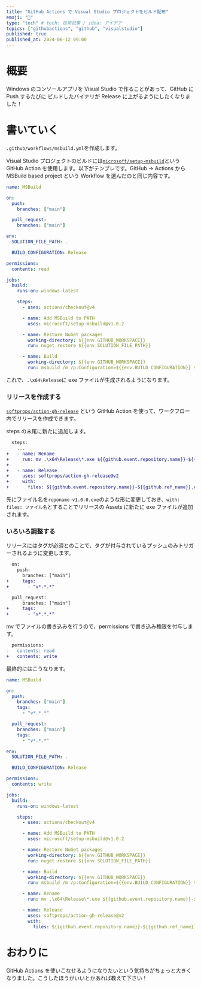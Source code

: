 ```yaml
---
title: "GitHub Actions で Visual Studio プロジェクトをビルド配布"
emoji: "🔧"
type: "tech" # tech: 技術記事 / idea: アイデア
topics: ["githubactions", "github", "visualstudio"]
published: true
published_at: 2024-06-12 09:00
---
```


# 概要

Windows のコンソールアプリを Visual Studio で作ることがあって、GitHub に Push するたびに ビルドしたバイナリが Release に上がるようにしたくなりました！

# 書いていく

`.github/workflows/msbuild.yml`を作成します。

Visual Studio プロジェクトのビルドには[`microsoft/setup-msbuild`](https://github.com/microsoft/setup-msbuild)という GitHub Action を使用します。以下がテンプレです。GitHub → Actions から MSBuild based project という Workflow を選んだのと同じ内容です。

```yml
name: MSBuild

on:
  push:
    branches: ["main"]

  pull_request:
    branches: ["main"]

env:
  SOLUTION_FILE_PATH: .

  BUILD_CONFIGURATION: Release

permissions:
  contents: read

jobs:
  build:
    runs-on: windows-latest

    steps:
      - uses: actions/checkout@v4

      - name: Add MSBuild to PATH
        uses: microsoft/setup-msbuild@v1.0.2

      - name: Restore NuGet packages
        working-directory: ${{env.GITHUB_WORKSPACE}}
        run: nuget restore ${{env.SOLUTION_FILE_PATH}}

      - name: Build
        working-directory: ${{env.GITHUB_WORKSPACE}}
        run: msbuild /m /p:Configuration=${{env.BUILD_CONFIGURATION}} ${{env.SOLUTION_FILE_PATH}}
```

これで、`.\x64\Release`に exe ファイルが生成されるようになります。

### リリースを作成する

[`softprops/action-gh-release`](https://github.com/softprops/action-gh-release) という GitHub Action を使って、ワークフロー内でリリースを作成できます。

steps の末尾に新たに追加します。

```diff yml
  steps:
    ...
+   - name: Rename
+     run: mv .\x64\Release\*.exe ${{github.event.repository.name}}-${{github.ref_name}}.exe
+
+   - name: Release
+     uses: softprops/action-gh-release@v2
+     with:
+       files: ${{github.event.repository.name}}-${{github.ref_name}}.exe
```

先にファイル名を`reponame-v1.0.0.exe`のような形に変更しておき、`with: files: ファイル名`とすることでリリースの Assets に新たに exe ファイルが追加されます。

### いろいろ調整する

リリースにはタグが必須とのことで、タグが付与されているプッシュのみトリガーされるように変更します。

```diff yml
  on:
    push:
      branches: ["main"]
+     tags:
+       - "v*.*.*"

  pull_request:
      branches: ["main"]
+     tags:
+       - "v*.*.*"
```

mv でファイルの書き込みを行うので、permissions で書き込み権限を付与します。

```diff yml
  permissions:
-   contents: read
+   contents: write
```

最終的にはこうなります。

```yml
name: MSBuild

on:
  push:
    branches: ["main"]
    tags:
      - "v*.*.*"

  pull_request:
    branches: ["main"]
    tags:
      - "v*.*.*"

env:
  SOLUTION_FILE_PATH: .

  BUILD_CONFIGURATION: Release

permissions:
  contents: write

jobs:
  build:
    runs-on: windows-latest

    steps:
      - uses: actions/checkout@v4

      - name: Add MSBuild to PATH
        uses: microsoft/setup-msbuild@v1.0.2

      - name: Restore NuGet packages
        working-directory: ${{env.GITHUB_WORKSPACE}}
        run: nuget restore ${{env.SOLUTION_FILE_PATH}}

      - name: Build
        working-directory: ${{env.GITHUB_WORKSPACE}}
        run: msbuild /m /p:Configuration=${{env.BUILD_CONFIGURATION}} ${{env.SOLUTION_FILE_PATH}}

      - name: Rename
        run: mv .\x64\Release\*.exe ${{github.event.repository.name}}-${{github.ref_name}}.exe

      - name: Release
        uses: softprops/action-gh-release@v2
        with:
          files: ${{github.event.repository.name}}-${{github.ref_name}}.exe
```

# おわりに

GitHub Actions を使いこなせるようになりたいという気持ちがちょっと大きくなりました。こうしたほうがいいとかあれば教えて下さい！
